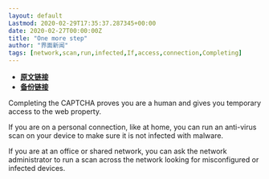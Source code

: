 ```yaml
---
layout: default
Lastmod: 2020-02-29T17:35:37.287345+00:00
date: 2020-02-27T00:00:00Z
title: "One more step"
author: "界面新闻"
tags: [network,scan,run,infected,If,access,connection,Completing]
---
```


* [**原文链接**](http://archive.today/KqycO)
* [**备份链接**](http://archive.today/KqycO)


Completing the CAPTCHA proves you are a human and gives you temporary access to the web property.

If you are on a personal connection, like at home, you can run an anti-virus scan on your device to make sure it is not infected with malware.

If you are at an office or shared network, you can ask the network administrator to run a scan across the network looking for misconfigured or infected devices.

